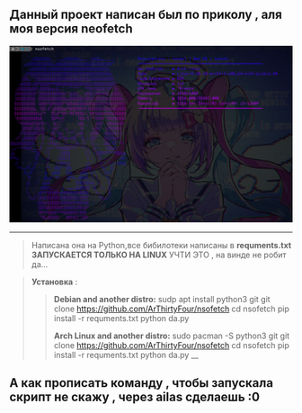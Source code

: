 ## Данный проект написан был по приколу , аля моя версия neofetch

![Да](files/example.png)
___

> Написана она на Python,все бибилотеки написаны в __requments.txt__
> **ЗАПУСКАЕТСЯ ТОЛЬКО НА LINUX** УЧТИ ЭТО , на винде не робит да...

> __Установка__ :
>> __Debian and another distro:__
>> sudp apt install python3 git
>> git clone https://github.com/ArThirtyFour/nsofetch
>> cd nsofetch
>> pip install -r requments.txt
>> python da.py
>>
>> __Arch Linux and another distro:__
>> sudo pacman -S python3 git
>> git clone https://github.com/ArThirtyFour/nsofetch
>> cd nsofetch
>> pip install -r requments.txt
>> python da.py
__
## А как прописать команду , чтобы запускала скрипт не скажу , через ailas сделаешь :0